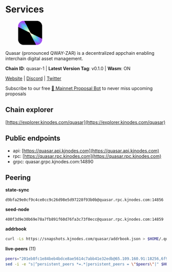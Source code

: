 # Services

<figure><img src="https://raw.githubusercontent.com/kj89/cosmos-images/main/logos/quasar.png" alt=""><figcaption></figcaption></figure>

Quasar (pronounced QWAY-ZAR) is a decentralized  appchain enabling interchain digital asset management.

**Chain ID**: quasar-1 | **Latest Version Tag**: v0.1.0 | **Wasm**: ON

[Website](https://www.quasar.fi) | [Discord](https://discord.gg/quasarfi) | [Twitter](https://twitter.com/QuasarFi)



Subscribe to our free [🤖 Mainnet Proposal Bot](https://t.me/kjnodes_proposal_bot) to never miss upcoming proposals


## Chain explorer
[https://explorer.kjnodes.com/quasar](https://explorer.kjnodes.com/quasar)

## Public endpoints

* api: [https://quasar.api.kjnodes.com](https://quasar.api.kjnodes.com)
* rpc: [https://quasar.rpc.kjnodes.com](https://quasar.rpc.kjnodes.com)
* grpc: quasar.grpc.kjnodes.com:14890

## Peering

**state-sync**

```text
d9bfa29e0cf9c4ce0cc9c26d98e5d97228f93b0b@quasar.rpc.kjnodes.com:14856
```

**seed-node**

```text
400f3d9e30b69e78a7fb891f60d76fa3c73f0ecc@quasar.rpc.kjnodes.com:14859
```

**addrbook**
```bash
curl -Ls https://snapshots.kjnodes.com/quasar/addrbook.json > $HOME/.quasarnode/config/addrbook.json
```

**live-peers** (11)
```bash
peers="201eb8fc1e84beb4bdce8ae5614c7abb41e32edb@65.109.160.91:18256,6f95ddfd08c07249c4efafb781eb30ca5739b223@65.109.93.44:18256,89757803f40da51678451735445ad40d5b15e059@169.155.169.149:26656,b5d43d295863db6675d07877878b2d7b47cb2ae5@157.90.36.48:26966,5a111b281852be31838ecf1202e59981e618355e@89.116.31.95:18256,bbf8c1562c20726a436f1c1476ad49e560ca179b@51.89.190.33:26656,1369d544be2680e031b57f30a8d18cbe8b17a8ef@54.38.73.121:26656,471518432477e31ea348af246c0b54095d41352c@134.65.195.144:26656,d2247f7b919f0781c90ee61958d7044665a22d38@169.155.169.84:26656,0f7eca0da978e4304bb81fa1b9d9a1c87c57f45d@38.146.3.147:18256,d9bfa29e0cf9c4ce0cc9c26d98e5d97228f93b0b@65.109.88.38:14856"
sed -i -e "s|^persistent_peers *=.*|persistent_peers = \"$peers\"|" $HOME/.quasarnode/config/config.toml
```
